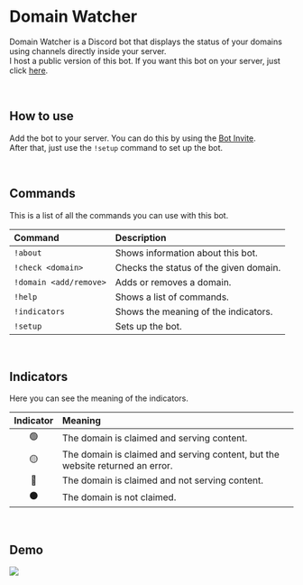 # Domain Watcher

Domain Watcher is a Discord bot that displays the status of your domains using channels directly inside your server.</br>
I host a public version of this bot. If you want this bot on your server, just click [here](https://discord.com/oauth2/authorize?client_id=874997730433433631&scope=bot&permissions=8).</br>

</br>

## How to use

Add the bot to your server. You can do this by using the [Bot Invite](https://discordapp.com/oauth2/authorize?client_id=874997730433433631&scope=bot&permissions=8).</br>
After that, just use the `!setup` command to set up the bot.</br>

</br>

## Commands

This is a list of all the commands you can use with this bot.

| Command | Description |
| :--- | :--- |
| `!about` | Shows information about this bot. |
| `!check <domain>` | Checks the status of the given domain. |
| `!domain <add/remove>` | Adds or removes a domain. |
| `!help` | Shows a list of commands. |
| `!indicators` | Shows the meaning of the indicators. |
| `!setup` | Sets up the bot. |

</br>

## Indicators

Here you can see the meaning of the indicators.

| Indicator | Meaning |
| :--: | :--- |
| 🟢 | The domain is claimed and serving content. |
| 🟡 | The domain is claimed and serving content, but the website returned an error. |
| 🔴 | The domain is claimed and not serving content. | 
| ⚫ | The domain is not claimed. |

</br>

## Demo

<img src="https://i.imgur.com/TricBGb.png">